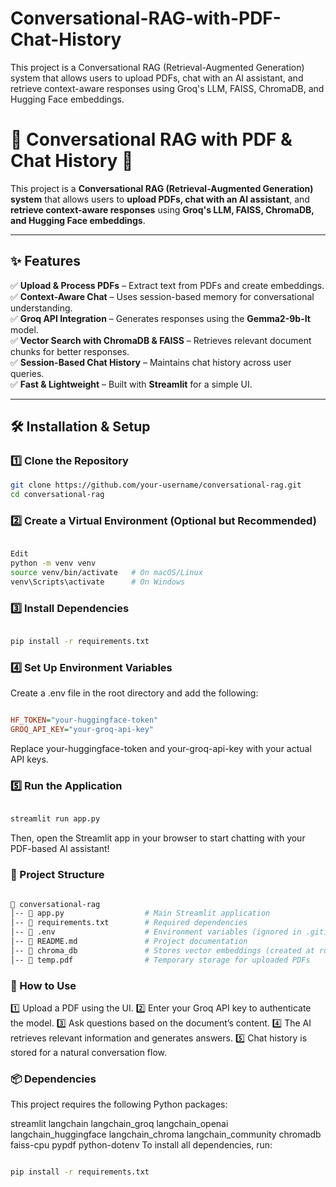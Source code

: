 # Conversational-RAG-with-PDF-Chat-History
This project is a Conversational RAG (Retrieval-Augmented Generation) system that allows users to upload PDFs, chat with an AI assistant, and retrieve context-aware responses using Groq's LLM, FAISS, ChromaDB, and Hugging Face embeddings.
# 📖 Conversational RAG with PDF & Chat History 🚀  

This project is a **Conversational RAG (Retrieval-Augmented Generation) system** that allows users to **upload PDFs, chat with an AI assistant**, and **retrieve context-aware responses** using **Groq's LLM, FAISS, ChromaDB, and Hugging Face embeddings**.  

---

## ✨ Features  
✅ **Upload & Process PDFs** – Extract text from PDFs and create embeddings.  
✅ **Context-Aware Chat** – Uses session-based memory for conversational understanding.  
✅ **Groq API Integration** – Generates responses using the **Gemma2-9b-It** model.  
✅ **Vector Search with ChromaDB & FAISS** – Retrieves relevant document chunks for better responses.  
✅ **Session-Based Chat History** – Maintains chat history across user queries.  
✅ **Fast & Lightweight** – Built with **Streamlit** for a simple UI.  

---

## 🛠️ Installation & Setup  

### 1️⃣ Clone the Repository  
```bash
git clone https://github.com/your-username/conversational-rag.git
cd conversational-rag
```
### 2️⃣ Create a Virtual Environment (Optional but Recommended)
```bash

Edit
python -m venv venv
source venv/bin/activate   # On macOS/Linux
venv\Scripts\activate      # On Windows
```
### 3️⃣ Install Dependencies
```bash

pip install -r requirements.txt
```
### 4️⃣ Set Up Environment Variables
Create a .env file in the root directory and add the following:

```ini

HF_TOKEN="your-huggingface-token"
GROQ_API_KEY="your-groq-api-key"
```
Replace your-huggingface-token and your-groq-api-key with your actual API keys.

### 5️⃣ Run the Application
```bash

streamlit run app.py
```
Then, open the Streamlit app in your browser to start chatting with your PDF-based AI assistant!

### 📁 Project Structure
```bash

📂 conversational-rag
│-- 📜 app.py                  # Main Streamlit application
│-- 📜 requirements.txt        # Required dependencies
│-- 📜 .env                    # Environment variables (ignored in .gitignore)
│-- 📜 README.md               # Project documentation
│-- 📂 chroma_db               # Stores vector embeddings (created at runtime)
│-- 📂 temp.pdf                # Temporary storage for uploaded PDFs
```
### 🎯 How to Use
1️⃣ Upload a PDF using the UI.
2️⃣ Enter your Groq API key to authenticate the model.
3️⃣ Ask questions based on the document’s content.
4️⃣ The AI retrieves relevant information and generates answers.
5️⃣ Chat history is stored for a natural conversation flow.

### 📦 Dependencies
This project requires the following Python packages:

streamlit
langchain
langchain_groq
langchain_openai
langchain_huggingface
langchain_chroma
langchain_community
chromadb
faiss-cpu
pypdf
python-dotenv
To install all dependencies, run:

```bash

pip install -r requirements.txt
```
